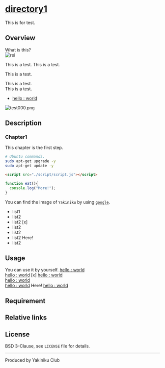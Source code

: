 # [directory1](https://www.google.co.jp/)
This is for test.

## Overview
What is this?  
![rei](https://user-images.githubusercontent.com/26182733/57117366-7495b100-6d96-11e9-8b9d-b44f80b95491.png)

This is a test.
This is a test.

This is a test.

This is a test.  
This is a test.
- [hello : world]()

![test000.png]()

## Description
### Chapter1
This chapter is the first step.
```sh
# Ubuntu commands.
sudo apt-get upgrade -y
sudo apt-get update -y
```
```html
<script src="./script/script.js"></script>
```
```js
function eat(){
  console.log("More!");
}
```
You can find the image of `Yakiniku` by using [`google`](https://www.google.co.jp/).
- list1
- list2
- list2 [x]
- list2
- list2
- list2 Here!
- list2

## Usage
You can use it by yourself.
[hello : world]()  
[hello : world]()  [x]
[hello : world]()  
[hello : world]()  
[hello : world]()  Here!
[hello : world]()  

## Requirement

## Relative links


## License
BSD 3-Clause, see `LICENSE` file for details.

---
Produced by Yakiniku Club

